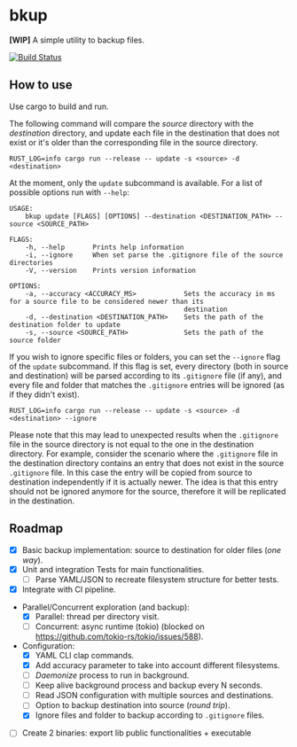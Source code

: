 # bkup

**[WIP]** A simple utility to backup files.

[![Build Status](https://travis-ci.com/gliderkite/bkup.svg?token=KzGLQfTbGDZSnqr7k9KT&branch=master)](https://travis-ci.com/gliderkite/bkup)


## How to use

Use cargo to build and run.

The following command will compare the *source*
directory with the *destination* directory, and update each file in the destination
that does not exist or it's older than the corresponding file in the source directory.

```
RUST_LOG=info cargo run --release -- update -s <source> -d <destination>
```

At the moment, only the `update` subcommand is available. For a list of possible
options run with `--help`:

```
USAGE:
    bkup update [FLAGS] [OPTIONS] --destination <DESTINATION_PATH> --source <SOURCE_PATH>

FLAGS:
    -h, --help       Prints help information
    -i, --ignore     When set parse the .gitignore file of the source directories
    -V, --version    Prints version information

OPTIONS:
    -a, --accuracy <ACCURACY_MS>            Sets the accuracy in ms for a source file to be considered newer than its
                                            destination
    -d, --destination <DESTINATION_PATH>    Sets the path of the destination folder to update
    -s, --source <SOURCE_PATH>              Sets the path of the source folder
```

If you wish to ignore specific files or folders, you can set the `--ignore` flag
of the `update` subcommand. If this flag is set, every directory (both in source
and destination) will be parsed according to its `.gitignore` file (if any), and
every file and folder that matches the `.gitignore` entries will be ignored (as
if they didn't exist).

```
RUST_LOG=info cargo run --release -- update -s <source> -d <destination> --ignore
```

Please note that this may lead to unexpected results when the `.gitignore` file
in the source directory is not equal to the one in the destination directory.
For example, consider the scenario where the `.gitignore` file in the destination
directory contains an entry that does not exist in the source `.gitignore` file.
In this case the entry will be copied from source to destination independently
if it is actually newer. The idea is that this entry should not be ignored
anymore for the source, therefore it will be replicated in the destination.



## Roadmap

- [X] Basic backup implementation: source to destination for older files (*one way*).
- [X] Unit and integration Tests for main functionalities.
    - [ ] Parse YAML/JSON to recreate filesystem structure for better tests.
- [X] Integrate with CI pipeline.
- Parallel/Concurrent exploration (and backup):
    - [X] Parallel: thread per directory visit.
    - [ ] Concurrent: async runtime (tokio) (blocked on https://github.com/tokio-rs/tokio/issues/588).
- Configuration:
    - [X] YAML CLI clap commands.
    - [X] Add accuracy parameter to take into account different filesystems.
    - [ ] *Daemonize* process to run in background.
    - [ ] Keep alive background process and backup every N seconds.
    - [ ] Read JSON configuration with multiple sources and destinations.
    - [ ] Option to backup destination into source (*round trip*).
    - [X] Ignore files and folder to backup according to  `.gitignore` files.
- [ ] Create 2 binaries: export lib public functionalities + executable
